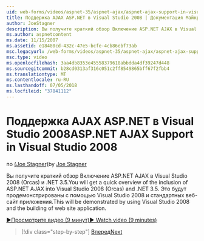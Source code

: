 ```yaml
---
uid: web-forms/videos/aspnet-35/aspnet-ajax/aspnet-ajax-support-in-visual-studio-2008
title: Поддержка AJAX ASP.NET в Visual Studio 2008 | Документация Майкрософт
author: JoeStagner
description: Вы получите краткий обзор Включение ASP.NET AJAX в Visual Studio 2008 (Orcas) и .NET 3.5. Это будут продемонстрированы с помощью Visual Studio...
ms.author: aspnetcontent
ms.date: 11/15/2007
ms.assetid: e18480cd-432c-47e5-bcfe-4cb86ebf73ab
msc.legacyurl: /web-forms/videos/aspnet-35/aspnet-ajax/aspnet-ajax-support-in-visual-studio-2008
msc.type: video
ms.openlocfilehash: 3aa4db8353e45558379618abbdda4df39247d448
ms.sourcegitcommit: b28cd0313af316c051c2ff8549865bff67f2fbb4
ms.translationtype: MT
ms.contentlocale: ru-RU
ms.lasthandoff: 07/05/2018
ms.locfileid: "37841112"
---
```

<a name="aspnet-ajax-support-in-visual-studio-2008"></a><span data-ttu-id="bc827-104">Поддержка AJAX ASP.NET в Visual Studio 2008</span><span class="sxs-lookup"><span data-stu-id="bc827-104">ASP.NET AJAX Support in Visual Studio 2008</span></span>
====================
<span data-ttu-id="bc827-105">по [(Joe Stagner)](https://github.com/JoeStagner)</span><span class="sxs-lookup"><span data-stu-id="bc827-105">by [Joe Stagner](https://github.com/JoeStagner)</span></span>

<span data-ttu-id="bc827-106">Вы получите краткий обзор Включение ASP.NET AJAX в Visual Studio 2008 (Orcas) и .NET 3.5.</span><span class="sxs-lookup"><span data-stu-id="bc827-106">You will get a quick overview of the inclusion of ASP.NET AJAX into Visual Studio 2008 (Orcas) and .NET 3.5.</span></span> <span data-ttu-id="bc827-107">Это будут продемонстрированы с помощью Visual Studio 2008 и стандартных веб-сайт приложения.</span><span class="sxs-lookup"><span data-stu-id="bc827-107">This will be demonstrated by using Visual Studio 2008 and the building of web site application.</span></span>

[<span data-ttu-id="bc827-108">&#9654;Просмотрите видео (9 минут)</span><span class="sxs-lookup"><span data-stu-id="bc827-108">&#9654; Watch video (9 minutes)</span></span>](https://channel9.msdn.com/Blogs/ASP-NET-Site-Videos/aspnet-ajax-support-in-visual-studio-2008)

> [!div class="step-by-step"]
> [<span data-ttu-id="bc827-109">Вперед</span><span class="sxs-lookup"><span data-stu-id="bc827-109">Next</span></span>](adding-ajax-functionality-to-an-existing-aspnet-page.md)
